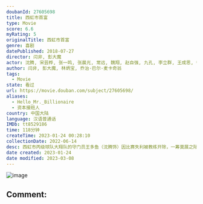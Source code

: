 ```yaml
---
doubanId: 27605698
title: 西虹市首富
type: Movie
score: 6.6
myRating: 5
originalTitle: 西虹市首富
genre: 喜剧
datePublished: 2018-07-27
director: 闫非, 彭大魔
actor: 沈腾, 宋芸桦, 张一鸣, 张晨光, 常远, 魏翔, 赵自强, 九孔, 李立群, 王成思, 徐冬冬, 艾伦, 杨皓宇, 黄才伦, 王力宏, 包贝尔, 郎咸平, 张绍刚, 杨文哲, 陶亮, 王赞, 黄杨, 刘鉴, 杨沅翰, 林炳宝, 骆佳, 陈昊明, 臧一人, 贾舒涵, 柴陆, 迈克尔·, 蓝波儿, 陈九涵
author: 闫非, 彭大魔, 林炳宝, 乔治·巴尔·麦卡奇翁
tags:
  - Movie
state: 看过
url: https://movie.douban.com/subject/27605698/
aliases:
  - Hello_Mr._Billionaire
  - 资本接班人
country: 中国大陆
language: 汉语普通话
IMDb: tt8529186
time: 118分钟
createTime: 2023-01-24 00:28:10
collectionDate: 2022-06-14
desc: 西虹市丙级球队大翔队的守门员王多鱼（沈腾饰）因比赛失利被教练开除，一筹莫展之际王多鱼突然收到神秘人士金老板（张晨光饰）的邀请，被告知自己竟然是保险大亨王老太爷（李立群饰）的唯一继承人，遗产高达百...
date created: 2023-01-24
date modified: 2023-03-08
---
```


![image](p2529206747.jpg)

Comment:
---

